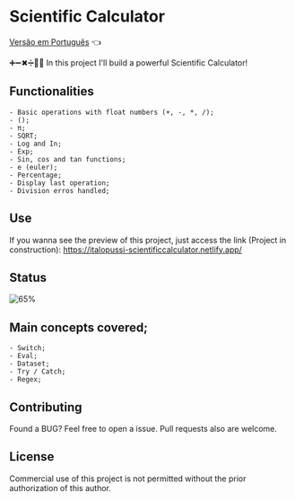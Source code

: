 # Scientific Calculator

<a href="https://github.com/ItaloPussi/simpleProjectsJS/blob/master/scientificCalculator/readme.pt.md">Versão em Português</a> 👈

➕➖✖➗👨‍🔬 In this project I'll build a powerful Scientific Calculator!

## Functionalities
    - Basic operations with float numbers (+, -, *, /);
    - ();
    - π;
    - SQRT;
    - Log and In;
    - Exp;
    - Sin, cos and tan functions;
    - e (euler);
    - Percentage;
    - Display last operation;
    - Division erros handled;

## Use
If you wanna see the preview of this project, just access the link (Project in construction):
<a href="https://italopussi-scientificcalculator.netlify.app/" target="_blank">https://italopussi-scientificcalculator.netlify.app/</a>

## Status
![65%](https://progress-bar.dev/65)

## Main concepts covered;
	- Switch;
    - Eval;
    - Dataset;
    - Try / Catch;
    - Regex;

## Contributing
Found a BUG? Feel free to open a issue. Pull requests also are welcome.

## License
Commercial use of this project is not permitted without the prior authorization of this author.
